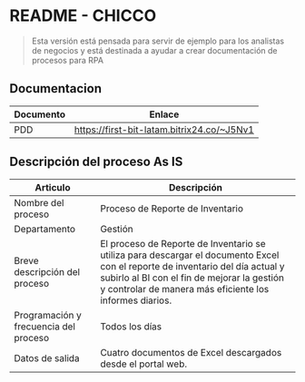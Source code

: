 # README - CHICCO
> Esta versión está pensada para servir de ejemplo para los analistas de negocios y está destinada a ayudar a crear documentación de procesos para RPA
## Documentacion
  | Documento | Enlace |
  | ------- | ------ |
  | PDD | https://first-bit-latam.bitrix24.co/~J5Nv1 |
## Descripción del proceso As IS
  | Articulo | Descripción |
  | ------- | ------ |
  | Nombre del proceso | Proceso de Reporte de Inventario |
  | Departamento | Gestión |
  | Breve descripción del proceso | El proceso de Reporte de Inventario se utiliza para descargar el documento Excel con el reporte de inventario del día actual y subirlo al BI con el fin de mejorar la gestión y controlar de manera más eficiente los informes diarios. |
  | Programación y frecuencia del proceso | Todos los días |
  | Datos de salida | Cuatro documentos de Excel descargados desde el portal web. |
